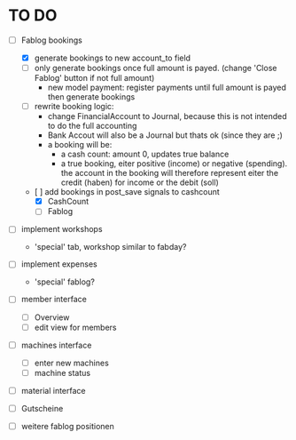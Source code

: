 # TO DO

- [ ] Fablog bookings
  - [x] generate bookings to new account_to field
  - [ ] only generate bookings once full amount is payed. (change 'Close Fablog' button if not full amount)
    - new model payment: register payments until full amount is payed then generate bookings
  - [ ] rewrite booking logic:
      - change FinancialAccount to Journal, because this is not intended to do the full accounting
      - Bank Accout will also be a Journal but thats ok (since they are ;)
      - a booking will be:
        - a cash count: amount 0, updates true balance
        - a true booking, eiter positive (income) or negative (spending). the account in the booking will therefore represent eiter the credit (haben) for income or the debit (soll)
  - [ ] add bookings in post_save signals to cashcount
    - [x] CashCount
    - [ ] Fablog

- [ ] implement workshops
  - 'special' tab, workshop similar to fabday?

- [ ] implement expenses
  - 'special' fablog?

- [ ] member interface
  - [ ] Overview
  - [ ] edit view for members

- [ ] machines interface
  - [ ] enter new machines
  - [ ] machine status

- [ ] material interface

- [ ] Gutscheine

- [ ] weitere fablog positionen

